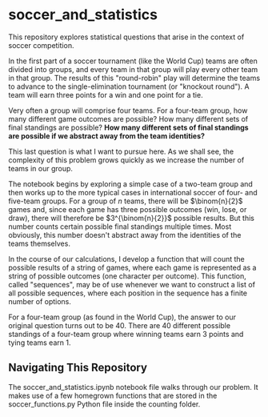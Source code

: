 # soccer_and_statistics

This repository explores statistical questions that arise in the context of soccer competition.

In the first part of a soccer tournament (like the World Cup) teams are often divided into groups, and every team in that group will play every other team in that group. The results of this "round-robin" play will determine the teams to advance to the single-elimination tournament (or "knockout round"). A team will earn three points for a win and one point for a tie.

Very often a group will comprise four teams. For a four-team group, how many different game outcomes are possible? How many different sets of final standings are possible? **How many different sets of final standings are possible if we abstract away from the team identities?**

This last question is what I want to pursue here. As we shall see, the complexity of this problem grows quickly as we increase the number of teams in our group.

The notebook begins by exploring a simple case of a two-team group and then works up to the more typical cases in international soccer of four- and five-team groups. For a group of $n$ teams, there will be $\binom{n}{2}$ games and, since each game has three possible outcomes (win, lose, or draw), there will therefore be $3^{\binom{n}{2}}$ possible results. But this number counts certain possible final standings multiple times. Most obviously, this number doesn't abstract away from the identities of the teams themselves.

In the course of our calculations, I develop a function that will count the possible results of a string of games, where each game is represented as a string of possible outcomes (one character per outcome). This function, called "sequences", may be of use whenever we want to construct a list of all possible sequences, where each position in the sequence has a finite number of options.

For a four-team group (as found in the World Cup), the answer to our original question turns out to be 40. There are 40 different possible standings of a four-team group where winning teams earn 3 points and tying teams earn 1.

## Navigating This Repository

The soccer_and_statistics.ipynb notebook file walks through our problem. It makes use of a few homegrown functions that are stored in the soccer_functions.py Python file inside the counting folder.
